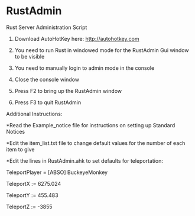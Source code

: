 RustAdmin
=========

Rust Server Administration Script

1) Download AutoHotKey here: http://autohotkey.com

2) You need to run Rust in windowed mode for the RustAdmin Gui window to be visible

3) You need to manually login to admin mode in the console

4) Close the console window

5) Press F2 to bring up the RustAdmin window

6) Press F3 to quit RustAdmin


Additional Instructions:

*Read the Example_notice file for instructions on setting up Standard Notices

*Edit the item_list.txt file to change default values for the number of each item to give

*Edit the lines in RustAdmin.ahk to set defaults for teleportation:

TeleportPlayer = [ABSO] BuckeyeMonkey

TeleportX := 6275.024

TeleportY := 455.483

TeleportZ := -3855





